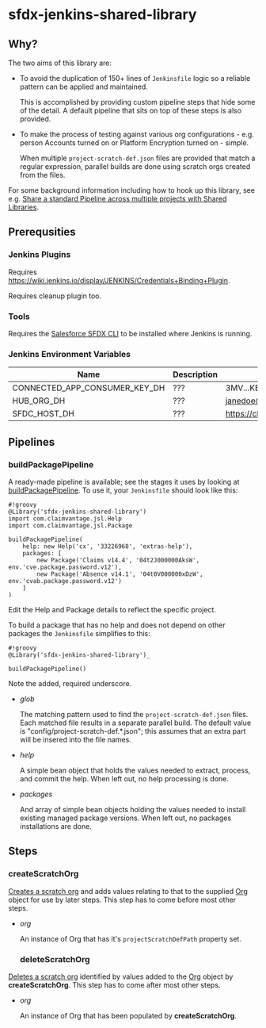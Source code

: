 # sfdx-jenkins-shared-library

## Why?

The two aims of this library are:

* To avoid the duplication of 150+ lines of `Jenkinsfile` logic so a reliable pattern can be applied and maintained.

  This is accomplished by providing custom pipeline steps that hide some of the detail.
  A default pipeline that sits on top of these steps is also provided.
  
* To make the process of testing against various org configurations - e.g. person Accounts turned on or Platform Encryption turned on - simple.

  When multiple `project-scratch-def.json` files are provided that match a regular expression, parallel builds are done
  using scratch orgs created from the files.
  
For some background information including how to hook up this library, see e.g. [Share a standard Pipeline across multiple projects with Shared Libraries](https://jenkins.io/blog/2017/10/02/pipeline-templates-with-shared-libraries/).

## Prerequsities

### Jenkins Plugins

Requires https://wiki.jenkins.io/display/JENKINS/Credentials+Binding+Plugin.

Requires cleanup plugin too.

### Tools

Requires the [Salesforce SFDX CLI](https://developer.salesforce.com/docs/atlas.en-us.sfdx_setup.meta/sfdx_setup/sfdx_setup_install_cli.htm) to be installed where Jenkins is running.

### Jenkins Environment Variables

| Name | Description | Example |
|------|-------------|---------|
| CONNECTED_APP_CONSUMER_KEY_DH | ??? | 3MV...KBVI |
| HUB_ORG_DH | ??? | janedoe@claimvantage.claimvantagecrm.com |
| SFDC_HOST_DH | ??? | https://claimvantage.my.salesforce.com |

## Pipelines

### buildPackagePipeline

A ready-made pipeline is available; see the stages it uses by looking at [buildPackagePipeline](vars/buildPackagePipeline.groovy). To use it, your `Jenkinsfile` should look like this:
```
#!groovy
@Library('sfdx-jenkins-shared-library')
import com.claimvantage.jsl.Help
import com.claimvantage.jsl.Package

buildPackagePipeline(
    help: new Help('cx', '33226968', 'extras-help'),
    packages: [
        new Package('Claims v14.4', '04t2J000000AksW', env.'cve.package.password.v12'),
        new Package('Absence v14.1', '04t0V000000xDzW', env.'cvab.package.password.v12')
    ]
)
```
Edit the Help and Package details to reflect the specific project.

To build a package that has no help and does not depend on other packages the `Jenkinsfile` simplifies to this:
```
#!groovy
@Library('sfdx-jenkins-shared-library')_

buildPackagePipeline()
```
Note the added, required underscore.

* _glob_

  The matching pattern used to find the `project-scratch-def.json` files. Each matched file results in a separate parallel build.
  The default value is "config/project-scratch-def.*.json"; this assumes that an extra part will be insered into the file names.

* _help_

  A simple bean object that holds the values needed to extract, process, and commit the help.
  When left out, no help processing is done.

* _packages_

  And array of simple bean objects holding the values needed to install existing managed package versions.
  When left out, no packages installations are done.

## Steps

### createScratchOrg

[Creates a scratch org](vars/createScratchOrg.groovy) and adds values relating to that to the supplied [Org](blob/master/src/com/claimvantage/jsl/Org.groovy) object for use by later steps. This step has to come before most other steps.

* _org_

  An instance of Org that has it's `projectScratchDefPath` property set.
  
  ### deleteScratchOrg

[Deletes a scratch org](vars/deleteScratchOrg.groovy) 
identified by values added to the [Org](blob/master/src/com/claimvantage/jsl/Org.groovy) object by **createScratchOrg**. This step has to come after most other steps.

* _org_

  An instance of Org that has been populated by **createScratchOrg**.
  
### 
